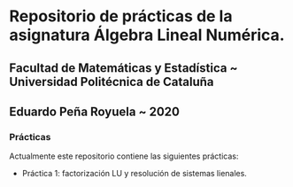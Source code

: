 # Repositorio de prácticas de la asignatura Álgebra Lineal Numérica.

## Facultad de Matemáticas y Estadística ~ Universidad Politécnica de Cataluña

## Eduardo Peña Royuela ~ 2020

### Prácticas 

Actualmente este repositorio contiene las siguientes prácticas:

* Práctica 1: factorización LU y resolución de sistemas lienales.
